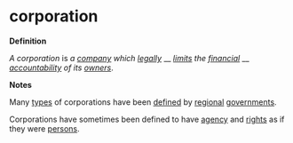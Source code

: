 # corporation

**Definition**

_A corporation_ is _a_ [_company_](company.md) _which_ [_legally_](../../terms/legal.md) __ [_limits_](limit.md) _the_ [_financial_](finance.md) __ [_accountability_](account.md) _of its_ [_owners_](own.md).

**Notes**

Many [types](type.md) of corporations have been [defined](define.md) by [regional](region.md) [governments](govern.md).

Corporations have sometimes been defined to have [agency](https://github.com/gcassel/Modular-Organization-Terminology/blob/master/terms/agent.md) and [rights](https://github.com/gcassel/Modular-Organization-Terminology/blob/master/terms/right.md) as if they were [persons](https://github.com/gcassel/Modular-Organization-Terminology/blob/master/terms/person.md).
